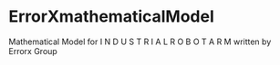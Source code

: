 # ErrorXmathematicalModel
Mathematical Model for  I N D U S T R I A L    R O B O T   A R M   written by Errorx Group
